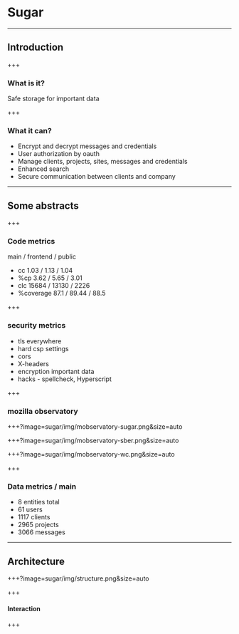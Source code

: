 # Sugar

---

## Introduction

+++

### What is it?

Safe storage for important data

+++

### What it can?

* Encrypt and decrypt messages and credentials
* User authorization by oauth
* Manage clients, projects, sites, messages and credentials
* Enhanced search
* Secure communication between clients and company

---

## Some abstracts

+++

### Code metrics

main / frontend / public
* cc  1.03 / 1.13 / 1.04
* %cp 3.62 / 5.65 / 3.01
* clc 15684 / 13130 / 2226
* %coverage 87.1 / 89.44 / 88.5

+++

### security metrics

* tls everywhere
* hard csp settings
* cors
* X-headers
* encryption important data
* hacks - spellcheck, Hyperscript

+++

### mozilla observatory

+++?image=sugar/img/mobservatory-sugar.png&size=auto

+++?image=sugar/img/mobservatory-sber.png&size=auto

+++?image=sugar/img/mobservatory-wc.png&size=auto

+++

### Data metrics / main

* 8 entities total 
* 61 users
* 1117 clients
* 2965 projects
* 3066 messages

---

## Architecture

+++?image=sugar/img/structure.png&size=auto

+++

#### Interaction



+++
